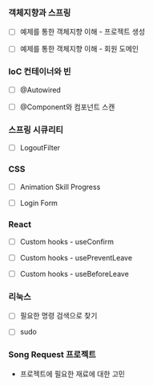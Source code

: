 ### 객체지향과 스프링

- [ ] 예제를 통한 객체지향 이해 - 프로젝트 생성
- [ ] 예제를 통한 객체지향 이해 - 회원 도메인



### IoC 컨테이너와 빈

- [ ] @Autowired
- [ ] @Component와 컴포넌트 스캔



### 스프링 시큐리티

- [ ] LogoutFilter



### CSS

- [ ] Animation Skill Progress
- [ ] Login Form



### React

- [ ] Custom hooks - useConfirm
- [ ] Custom hooks - usePreventLeave
- [ ] Custom hooks - useBeforeLeave



### 리눅스

- [ ] 필요한 명령 검색으로 찾기
- [ ] sudo



### Song Request 프로젝트

- 프로젝트에 필요한 재료에 대한 고민